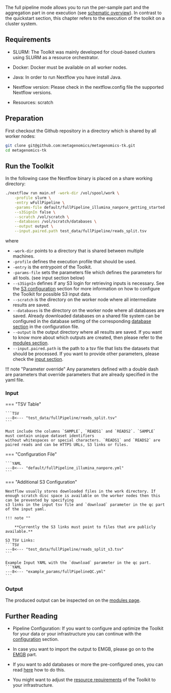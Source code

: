 The full pipeline mode allows you to run the per-sample part and the aggregation part in one execution (see [schematic overview](README.md)).
In contrast to the quickstart section, this chapter refers to the execution of the toolkit on a cluster system.

## Requirements

* SLURM: The Toolkit was mainly developed for cloud-based clusters using SLURM as a resource orchestrator.

* Docker: Docker must be available on all worker nodes.

* Java: In order to run Nextflow you have install Java.

* Nextflow version: Please check in the nextflow.config file the supported Nextflow versions.

* Resources: scratch

## Preparation

First checkout the Github repository in a directory which is shared by all worker nodes:

```BASH
git clone git@github.com:metagenomics/metagenomics-tk.git
cd metagenomics-tk
```

## Run the Toolkit

In the following case the Nextflow binary is placed on a share working directory:

```BASH
./nextflow run main.nf -work-dir /vol/spool/work \
    -profile slurm \
    -entry wFullPipeline \
    -params-file default/fullPipeline_illumina_nanpore_getting_started.yml  \
    --s3SignIn false \
    --scratch /vol/scratch \
    --databases /vol/scratch/databases \
    --output output \
    --input.paired.path test_data/fullPipeline/reads_split.tsv
```

where

 * `-work-dir` points to a directory that is shared between multiple machines.
 * `-profile` defines the execution profile that should be used.
 * `-entry` is the entrypoint of the Toolkit.
 * `-params-file` sets the parameters file which defines the parameters for all tools. (see input section below)
 * `--s3SignIn` defines if any S3 login for retrieving inputs is necessary. See the [S3 configuration](configuration.md/#s3-configuration) section for more information on how to configure the Toolkit for possible S3 input data.
 * `--scratch` is the directory on the worker node where all intermediate results are saved.
 * `--databases` is the directory on the worker node where all databases are saved. Already downloaded databases on a shared file system can be configured in the database setting of the corresponding [database section](database.md) in the configuration file.
 * `--output` is the output directory where all results are saved. If you want to know more about which outputs are created, then please refer to the [modules section](modules/introduction.md).
 * `--input.paired.path` is the path to a tsv file that lists the datasets that should be processed. If you want to provide other parameters, please check the [input section](pipeline_input.md).

!!! note "Parameter override"
    Any parameters defined with a double dash are parameters that override parameters that are already specified in the yaml file.


### Input

=== "TSV Table"

    ```TSV
    ---8<--- "test_data/fullPipeline/reads_split.tsv"
    ```
  
    Must include the columns `SAMPLE`, `READS1` and `READS2`. `SAMPLE` must contain unique dataset identifiers
    without whitespaces or special characters. `READS1` and `READS2` are paired reads and can be HTTPS URLs, S3 links or files.

=== "Configuration File"

    ```YAML
    ---8<--- "default/fullPipeline_illumina_nanpore.yml"
    ```

=== "Additional S3 Configuration"

    Nextflow usually stores downloaded files in the work directory. If enough scratch disc space is available on the worker nodes then this can be prevented by specifying
    s3 links in the input tsv file and `download` parameter in the qc part of the input yaml.

    !!! note ""
     
        **Currently the S3 links must point to files that are publicly available.**

    S3 TSV Links:
    ```TSV
    ---8<--- "test_data/fullPipeline/reads_split_s3.tsv"
    ```

    Example Input YAML with the `download` parameter in the qc part.
    ```YAML
    ---8<--- "example_params/fullPipelineQC.yml"
    ```


### Output

The produced output can be inspected on on the [modules page](modules/introduction.md).

## Further Reading

* Pipeline Configuration: If you want to configure and optimize the Toolkit for your data or your infrastructure you can continue with the [configuration](configuration.md) section.

* In case you want to import the output to EMGB, please go on to the [EMGB](emgb.md) part.

* If you want to add databases or more the pre-configured ones, you can read [here](database.md) how to do this.

* You might want to adjust the [resource requirements](configuration.md/#configuration-of-computational-resources-used-for-pipeline-runs) of the Toolkit to your infrastructure.
